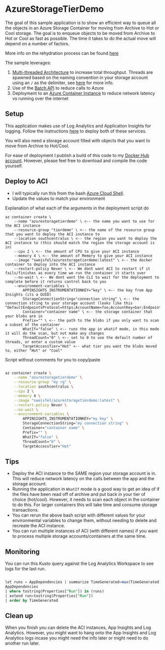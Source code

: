 # AzureStorageTierDemo

The goal of this sample application is to show an efficient way to queue all the objects in an Azure Storage Container for moving from Archive to Hot or Cool storage. The goal is to enqueue objects to be moved from Archive to Hot or Cool as fast as possible. The time it takes to do the actual move will depend on a number of factors. 

More info on the rehydration process can be found [here](https://docs.microsoft.com/azure/storage/blobs/storage-blob-rehydration)

The sample leverages:

1. [Multi-threaded Architecture](https://docs.microsoft.com/dotnet/api/system.threading.semaphoreslim) to increase total throughput. Threads are spawned based on the naming convention in your storage account using an `/` as the delimiter, see [here](https://docs.microsoft.com/dotnet/api/azure.storage.blobs.blobcontainerclient.getblobsbyhierarchy) for more info.
1. Use of the [Batch API](https://docs.microsoft.com/rest/api/storageservices/blob-batch) to reduce calls to Azure
1. Deployment to an [Azure Container Instance](https://azure.microsoft.com/services/container-instances/) to reduce network latency vs running over the internet

## Setup

This application makes use of Log Analytics and Application Insights for logging. Follow the instructions [here](https://docs.microsoft.com/azure/azure-monitor/app/create-workspace-resource#create-workspace-based-resource) to deploy both of these services.

You will also need a storage account filled with objects that you want to move from Archive to Hot/Cool.

For ease of deployment I publish a build of this code to my [Docker Hub account](https://hub.docker.com/repository/docker/sweisfel/azurestoragetierdemo). However, please feel free to download and compile the code yourself.

## Deploy to ACI

- I will typically run this from the bash [Azure Cloud Shell](https://docs.microsoft.com/azure/cloud-shell/overview).
- Update the values to match your environment

Explanation of what each of the arguments in the deployment script do

```
az container create \
    --name "azurestoragetierdemo" \ <-- the name you want to use for the ACI instance
    --resource-group "tierdemo" \ <-- the name of the resource group that you want to deploy the ACI instance to
    --location southcentralus \ <-- the region you want to deploy the ACI instance to (this should match the region the storage account is in)
    --cpu 2 \ <-- the amount of CPU to give your ACI instance
    --memory 4 \ <-- the amount of Memory to give your ACI instance
    --image "sweisfel/azurestoragetierdemo:latest" \ <-- the docker container to deploy into the ACI instance
    --restart-policy Never \ <-- We dont want ACI to restart if it fails/finishes as every time we run the container it starts over
    --no-wait \ <-- We dont want the CLI to wait for the deployment to complete before it returns control back to you
    --environment-variables \
        APPINSIGHTS_INSTRUMENTATIONKEY="key" \ <-- the key from App Insights (its a GUID)
        StorageConnectionString="connection string" \ <-- the connection string to your storage account (looks like this "DefaultEndpointsProtocol=https;AccountName=foo;AccountKey=bar;EndpointSuffix=core.windows.net")
        Container="container name" \ <-- the storage container that your blobs are in
        Prefix="" \ <-- the path to the blobs if you only want to scan a subset of the container
        WhatIf="false" \ <-- runs the app in whatif mode, in this mode it will do the scan, but not make any changes
        ThreadCount="0" \ <-- set to 0 to use the default number of threads, or enter a custom value
        TargetAccessTier="Hot" <-- what tier you want the blobs moved to, either "Hot" or "Cool"
```

Script without comments for you to copy/paste

``` bash

az container create \
    --name "azurestoragetierdemo" \
    --resource-group "my rg" \
    --location southcentralus \
    --cpu 2 \
    --memory 4 \
    --image "sweisfel/azurestoragetierdemo:latest" \
    --restart-policy Never \
    --no-wait \
    --environment-variables \
        APPINSIGHTS_INSTRUMENTATIONKEY="my key" \
        StorageConnectionString="my connection string" \
        Container="container name" \
        Prefix="" \
        WhatIf="false" \
        ThreadCount="0" \
        TargetAccessTier="Hot"


```

## Tips

- Deploy the ACI instance to the SAME region your storage account is in. This will reduce network latency on the calls between the app and the storage account.
- Running the application in `WhatIf` mode is a good way to get an idea of if the files have been read off of archive and put back in your tier of choice (hot/cool). However, it needs to scan each object in the container to do this. For larger containers this will take time and consume storage transactions.
- You can rerun the above bash script with different values for your environmental variables to change them, without needing to delete and recreate the ACI instance.
- You can run multiple instances of ACI (with different names) if you want to process multiple storage accounts/containers at the same time.

## Monitoring

You can run this Kusto query against the Log Analytics Workspace to see logs for the last run.

``` sql

let runs = AppDependencies | summarize TimeGenerated=max(TimeGenerated) by run=tostring(Properties["Run"]) | order by TimeGenerated | take 1 ;
AppDependencies
| where tostring(Properties["Run"]) in (runs)
| extend run=tostring(Properties["Run"])
| order by TimeGenerated 

```

## Clean up

When you finish you can delete the ACI instances, App Insights and Log Analytics. However, you might want to hang onto the App Insights and Log Analytics logs incase you might need the info later or might need to do another run later.
